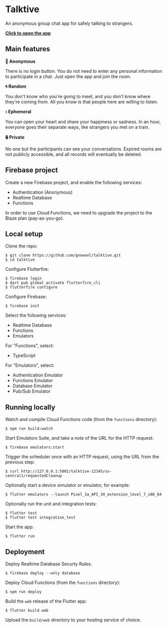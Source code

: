 # Talktive

An anonymous group chat app for safely talking to strangers.

**[Click to open the app](https://open.talktive.app/)**

## Main features

**:see_no_evil: Anonymous**

There is no login button. You do not need to enter any personal information to participate in a chat. Just open the app and join the room.

**:cyclone: Random**

You don't know who you're going to meet, and you don't know where they're coming from. All you know is that people here are willing to listen.

**:droplet: Ephemeral**

You can open your heart and share your happiness or sadness. In an hour, everyone goes their separate ways, like strangers you met on a train.

**:lock: Private**

No one but the participants can see your conversations. Expired rooms are not publicly accessible, and all records will eventually be deleted.

## Firebase project

Create a new Firebase project, and enable the following services:

* Authentication (Anonymous)
* Realtime Database
* Functions

In order to use Cloud Functions, we need to upgrade the project to the Blaze plan (pay-as-you-go).

## Local setup

Clone the repo:

```
$ git clone https://github.com/gnowoel/talktive.git
$ cd talktive
```

Configure Flutterfire:

```
$ firebase login
$ dart pub global activate flutterfire_cli
$ flutterfire configure
```

Configure Firebase:

```
$ firebase init
```

Select the following services:

* Realtime Database
* Functions
* Emulators

For "Functions", select:

* TypeScript

For "Emulators", select:

* Authentication Emulator
* Functions Emulator
* Database Emulator
* Pub/Sub Emulator

## Running locally

Watch and compile Cloud Functions code (from the `functions` directory):

```
$ npm run build:watch
```

Start Emulators Suite, and take a note of the URL for the HTTP request:

```
$ firebase emulators:start
```

Trigger the scheduler once with an HTTP request, using the URL from the previous step:

```
$ curl http://127.0.0.1:5001/talktive-12345/us-central1/requestedCleanup
```

Optionally start a device simulator or emulator, for example:

```
$ flutter emulators --launch Pixel_3a_API_34_extension_level_7_x86_64
```

Optionally run the unit and integration tests:

```
$ flutter test
$ flutter test integration_test
```

Start the app:

```
$ flutter run
```

## Deployment

Deploy Realtime Database Securty Rules:

```
$ firebase deploy --only database
```

Deploy Cloud Functions (from the `functions` directory):

```
$ npm run deploy
```

Build the `web` release of the Flutter app:

```
$ flutter build web
```

Upload the `build/web` directory to your hosting service of choice.
